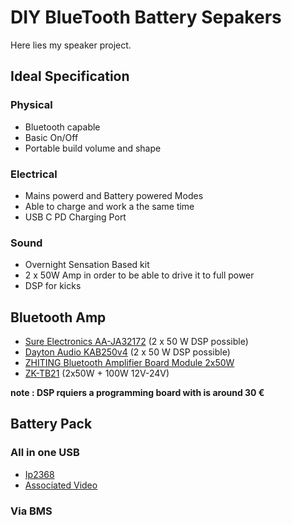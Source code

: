 # DIY BlueTooth Battery Sepakers

Here lies my speaker project.

## Ideal Specification

### Physical

* Bluetooth capable
* Basic On/Off
* Portable build volume and shape

### Electrical

* Mains powerd and Battery powered Modes
* Able to charge and work a the same time
* USB C PD Charging Port

### Sound

* Overnight Sensation Based kit
* 2 x 50W Amp in order to be able to drive it to full power
* DSP for kicks

## Bluetooth Amp

* [Sure Electronics AA-JA32172](https://www.soundimports.eu/en/sure-electronics-aa-ja32172.html) (2 x 50 W DSP possible)
* [Dayton Audio KAB250v4](https://www.soundimports.eu/en/dayton-audio-kab-250.html) (2 x 50 W DSP possible)
* [ZHITING Bluetooth Amplifier Board Module 2x50W](https://www.amazon.fr/ZHITING-Bluetooth-Amplifier-Digital-Channel/dp/B088NFHMND/ref=sr_1_5?__mk_fr_FR=%C3%85M%C3%85%C5%BD%C3%95%C3%91&crid=2KI984L4FNKH0&keywords=dsp+bluetooth+amp&qid=1706698367&sprefix=dsp+bluetooth+amp%2Caps%2C67&sr=8-5)
* [ZK-TB21](https://www.amazon.fr/amplificateur-Bluetooth-TPA3116D2-Puissance-contr%C3%B4le/dp/B08GLKFLGT/ref=sr_1_10?__mk_fr_FR=%C3%85M%C3%85%C5%BD%C3%95%C3%91&crid=1AE514DZX098P&keywords=Bluetooth+Amplifier+Board+Module&qid=1706627201&sprefix=bluetooth+amplifier+board+module%2Caps%2C81&sr=8-10) (2x50W + 100W 12V-24V)

**note : DSP rquiers a programming board with is around 30 €**

## Battery Pack

### All in one USB

* [Ip2368](https://www.amazon.fr/Pmkvgdy-Bidirectionnel-Interface-Batterie-Lithium/dp/B0BNHHGQYC/ref=sr_1_1?__mk_fr_FR=%C3%85M%C3%85%C5%BD%C3%95%C3%91&crid=2X94HS9WTXMMB&keywords=ip2368&qid=1706629324&sprefix=ip2368%2Caps%2C65&sr=8-1)
* [Associated Video](https://www.youtube.com/watch?v=_WI9Nwqvplo)

### Via BMS
